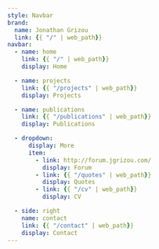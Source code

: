 ```yaml
---
style: Navbar
brand:
  name: Jonathan Grizou
  link: {{ "/" | web_path}}
navbar:
  - name: home
    link: {{ "/" | web_path}}
    display: Home

  - name: projects
    link: {{ "/projects" | web_path}}
    display: Projects

  - name: publications
    link: {{ "/publications" | web_path}}
    display: Publications

  - dropdown:
      display: More
      item:
        - link: http://forum.jgrizou.com/
          display: Forum
        - link: {{ "/quotes" | web_path}}
          display: Quotes
        - link: {{ "/cv" | web_path}}
          display: CV

  - side: right
    name: contact
    link: {{ "/contact" | web_path}}
    display: Contact
---
```

